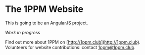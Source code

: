 # The 1PPM Website

This is going to be an AngularJS project.

*Work in progress*



Find out more about 1PPM on [http://1ppm.club](http://1ppm.club). Volunteers for website contributions: contact [1ppm@1ppm.club](mailto:1ppm@1ppm.club).
